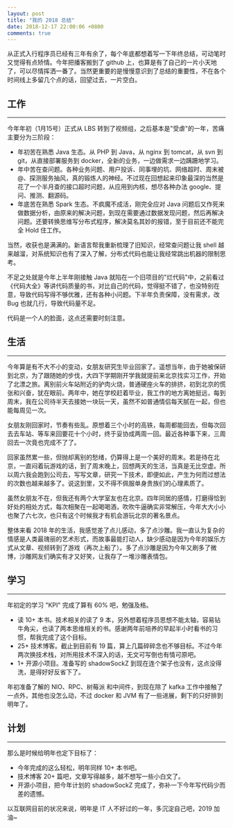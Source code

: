 ```yaml
---
layout: post
title: "我的 2018 总结"
date: 2018-12-17 22:00:06 +0800
comments: true
---
```


从正式入行程序员已经有三年有余了，每个年底都想着写一下年终总结，可动笔时又觉得有点矫情。今年把播客搬到了 github 上，也算是有了自己的一片小天地了，可以尽情挥洒一番了。当然更重要的是慢慢意识到了总结的重要性，不在各个时间线上多留几个点的话，回望过去，一片空白。

## 工作
---
今年年初（1月15号）正式从 LBS 转到了视频组，之后基本是"受虐"的一年，苦痛主要分为三阶段：

- 年初苦在熟悉 Java 生态。从 PHP 到 Java，从 nginx 到 tomcat，从 svn 到 git，从直接部署服务到 docker，全新的业务，一边做需求一边蹒跚地学习。
- 年中苦在查问题。各种业务问题、用户投诉、同事埋的坑、网络超时、周末被@、探测服务抽风，真的锻炼人的神经。不过现在回想起来印象最深的当然是花了一个半月查的接口超时问题，从应用到内核，想尽各种办法 google、提问、推测、翻源码。
- 年底苦在熟悉 Spark 生态。不疯魔不成活，刚完全应对 Java 问题后又作死来做数据分析，由原来的解决问题，到现在需要通过数据发现问题，然后再解决问题。还要转换思维写分布式程序，解决莫名其妙的报错，至于目前还不能完全 Hold 住工作。

当然，收获也是满满的。新语言帮我重新梳理了旧知识，经常查问题让我 shell 越来越溜，对系统知识也有了深入了解，分布式代码也能让我经常跳出机器的限制思考。

不足之处就是今年上半年刚接触 Java 就陷在一个旧项目的"烂代码"中，之前看过《代码大全》等讲代码质量的书，对比自己的代码，觉得挺不错了，也没特别在意，导致代码写得不够优雅，还有各种小问题。下半年负责保障，没有需求，改 Bug 也就几行，导致代码量不足。

代码是一个人的脸面，这点还需要时刻注意。

## 生活
---
今年算是有不大不小的变动，女朋友研究生毕业回家了。遥想当年，由于她被保研到北京，为了跟随她的步伐，大四下学期刚开学我就提前来北京找实习工作，开始了北漂之旅。离别前火车站附近的驴肉火烧，普通硬座火车的排挤，初到北京的慌张和兴奋，犹在眼前。两年中，她在学校赶着毕业，我工作的地方离她挺远，每到周末，我在公司待半天去接她一块玩一天，虽然不如普通情侣每天腻在一起，但也能每周见一次。

女朋友刚回家时，节奏有些乱。原想着三个小时的高铁，每周都能回去，但每次回去去车站、等车来回要花十个小时，终于妥协成两周一回。最近各种事下来，三周回去一次竟也完成不了了。

回家虽然累一些，但抛却离别的愁绪，仍算得上是一个美好的周末。若是待在北京，一直闷着玩游戏的话，到了周末晚上，回想两天的生活，当真是无比空虚。所以周六我会跑到公司去，写写文章，研究一下技术，即便如此，产生为何而过想法的次数也越来越多了。说这到里，又不得不佩服单身贵族们的心理素质了。

虽然女朋友不在，但我还有两个大学室友也在北京。四年同居的感情，打磨得恰到好处的相处方式，每次相聚在一起喝喝酒，吹吹牛逼确实非常解压，今年大大小小也聚了六七次，也只有这个时候我才有机会游玩北京的著名景点。

整体来看 2018 年的生活，我感觉差了点儿感动，多了点沙雕。我一直认为复杂的情感是人类最瑰丽的艺术形式，而故事最能打动人，缺少感动是因为今年的娱乐方式从文章、视频转到了游戏（再次上船了）。多了点沙雕是因为今年又刷多了微博，沙雕网友们确实有才又好笑，让我存了一堆沙雕表情包。

## 学习
---
年初定的学习 "KPI" 完成了算有 60% 吧，勉强及格。

- 读 10+ 本书。技术相关的读了 9 本，另外想着程序员思想不能太轴，容易钻牛角尖，也读了两本思维相关的书。感谢两年前培养的早起半小时看书的习惯，帮我完成了这个目标。
- 25+ 技术博客。截止到目前有 19 篇，算上几篇碎碎念也不够目标。不过今年两次换技术栈，对所用技术不深入的话，无文可写倒也有情可原吧。
- 1+ 开源小项目。准备写的 shadowSockZ 到现在连个架子也没有，这点没得洗，是得好好反省下了。

年初准备了解的 NIO、RPC、树莓派 和中间件，到现在除了 kafka 工作中接触了一点外，其他也没怎么动，不过 docker 和 JVM 有了一些进展，剩下的只好排到明年了。

## 计划
---
那么是时候给明年也定下目标了：

- 今年完成的这么轻松，明年同样 10+ 本书吧。
- 技术博客 20+ 篇吧，文章写得越多，越不想写一些小白文了。
- 开源小项目，把今年计划的 shadowSockZ 完成了，弥补一下今年写代码少而差的遗憾。

以互联网目前的状况来说，明年是 IT 人不好过的一年，多沉淀自己吧，2019 加油~